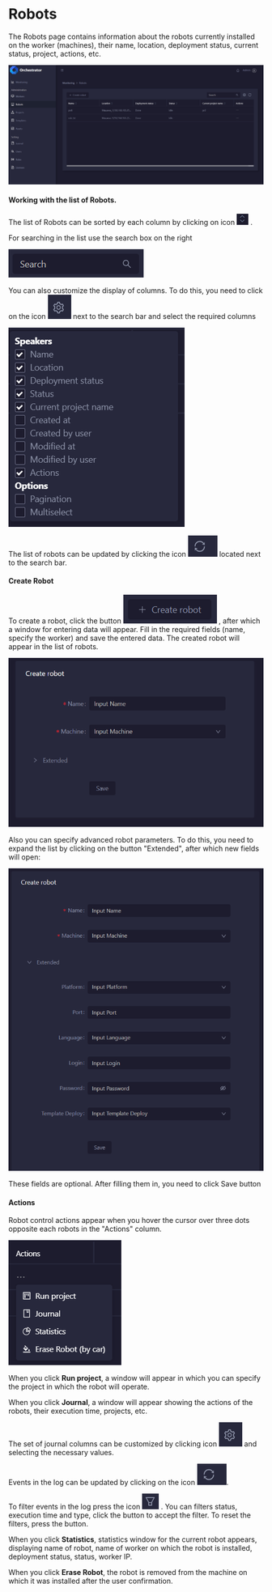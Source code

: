 # Robots

The Robots page contains information about the robots currently installed on the worker (machines), their name, location, deployment status, current status, project, actions, etc.

![](<../../.gitbook/assets/image (190).png>)

#### Working with the list of Robots.&#x20;

The list of Robots can be sorted by each column by clicking on icon <img src="../../.gitbook/assets/image (284).png" alt="" data-size="line"> .&#x20;

For searching in the list use the search box on the right&#x20;

![](<../../.gitbook/assets/image (199).png>)

You can also customize the display of columns. To do this, you need to click on the icon <img src="../../.gitbook/assets/image (160).png" alt="" data-size="line"> next to the search bar and select the required columns&#x20;

![](<../../.gitbook/assets/image (246).png>)

The list of robots can be updated by clicking the icon <img src="../../.gitbook/assets/image (239).png" alt="" data-size="line">  located next to the search bar.

#### Create Robot

To create a robot, click the button <img src="../../.gitbook/assets/image (121).png" alt="" data-size="original"> , after which a window for entering data will appear. Fill in the required fields (name, specify the worker) and save the entered data. The created robot will appear in the list of robots.

![](<../../.gitbook/assets/image (287).png>)

Also you can specify advanced robot parameters. To do this, you need to expand the list by clicking on the button "Extended", after which new fields will open:

![](<../../.gitbook/assets/image (191).png>)

These fields are optional. After filling them in, you need to click Save button

#### Actions

Robot control actions appear when you hover the cursor over three dots opposite each robots in the "Actions" column.

![](<../../.gitbook/assets/image (202).png>)

When you click **Run project**, a window will appear in which you can specify the project in which the robot will operate.&#x20;

When you click **Journal**, a window will appear showing the actions of the robots, their execution time, projects, etc.

The set of journal columns can be customized by clicking icon <img src="../../.gitbook/assets/image (160).png" alt="" data-size="original">  and selecting the necessary values.&#x20;

Events in the log can be updated by clicking on the icon <img src="../../.gitbook/assets/image (239).png" alt="" data-size="original">.&#x20;

To filter events in the log press the icon <img src="../../.gitbook/assets/image (214).png" alt="" data-size="line"> . You can filters status, execution time and type, click the button  to accept the filter. To reset the filters, press the button.

When you click **Statistics**, statistics window for the current robot appears, displaying name of robot, name of worker on which the robot is installed, deployment status, status, worker IP.

When you click **Erase Robot**, the robot is removed from the machine on which it was installed after the  user confirmation.
